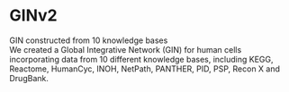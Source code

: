 # GINv2
GIN constructed from 10 knowledge bases<br>
We created a Global Integrative Network (GIN) for human cells incorporating data from 10 different knowledge bases, including KEGG, Reactome, HumanCyc, INOH, NetPath, PANTHER, PID, PSP, Recon X and DrugBank.
